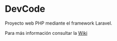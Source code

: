 # DevCode

Proyecto web PHP mediante el framework Laravel.

Para más información consultar la [Wiki](https://github.com/bertus193/devCode/wiki)